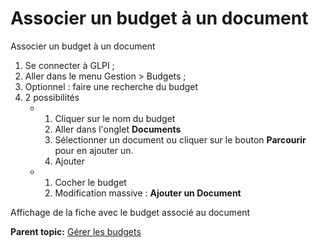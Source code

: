 Associer un budget à un document
================================

Associer un budget à un document

1.  Se connecter à GLPI ;
2.  Aller dans le menu Gestion \> Budgets ;
3.  Optionnel : faire une recherche du budget
4.  2 possibilités
    -   1.  Cliquer sur le nom du budget
        2.  Aller dans l'onglet **Documents**
        3.  Sélectionner un document ou cliquer sur le bouton
            **Parcourir** pour en ajouter un.
        4.  Ajouter

    -   1.  Cocher le budget
        2.  Modification massive : **Ajouter un Document**

Affichage de la fiche avec le budget associé au document

**Parent topic:** [Gérer les
budgets](../glpi/management_budget.html "Les budgets sont gérés depuis le menu Gestion > Budgets")
